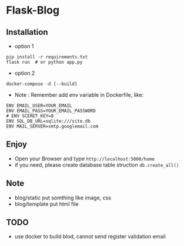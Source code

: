 <!--
 * @Author: yuan
 * @Date: 2021-05-23 13:27:07
 * @LastEditTime: 2021-05-25 13:47:02
 * @FilePath: /python-flask/readme.md
-->

Flask-Blog
===

## Installation
- option 1
```shell
pip install -r requirements.txt
flask run  # or python app.py
```
- option 2
```shell=
docker-compose -d [--build]
```
- Note : Remember add env variable in Dockerfile, like:
```dockerfile=
ENV EMAIL_USER=YOUR_EMAIL
ENV EMAIL_PASS=YOUR_EMAIL_PASSWORD
# ENV SCERET_KEY=0
ENV SQL_DB_URL=sqlite:///site.db
ENV MAIL_SERVER=smtp.googlemail.com
```
## Enjoy  
- Open your Browser and type `http://localhost:5000/home`
- if you need, please create database table struction `db.create_all()`
## Note
- blog/static put somthing like image, css 
- blog/template put html file


## TODO
- use docker to build blod, cannot send register validation email